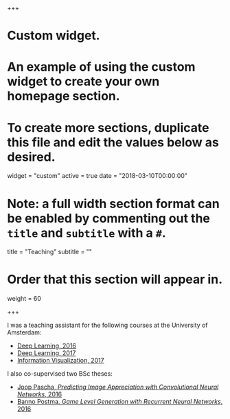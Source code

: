 +++
# Custom widget.
# An example of using the custom widget to create your own homepage section.
# To create more sections, duplicate this file and edit the values below as desired.
widget = "custom"
active = true
date = "2018-03-10T00:00:00"

# Note: a full width section format can be enabled by commenting out the `title` and `subtitle` with a `#`.
title = "Teaching"
subtitle = ""

# Order that this section will appear in.
weight = 60

+++

I was a teaching assistant for the following courses at the University of Amsterdam:

- [Deep Learning, 2016](http://uvadlc.github.io/)
- [Deep Learning, 2017](https://deeplearningamsterdam.github.io/)
- [Information Visualization, 2017](https://github.com/kgavrilyuk/UvA-InfoVis-2017-Students)

I also co-supervised two BSc theses:

- [Joop Pascha, *Predicting Image Appreciation with Convolutional Neural Networks*, 2016](https://esc.fnwi.uva.nl/thesis/centraal/files/f1800401591.pdf)
- [Banno Postma, *Game Level Generation with Recurrent Neural Networks*, 2016](https://esc.fnwi.uva.nl/thesis/centraal/files/f1727262514.pdf) 

